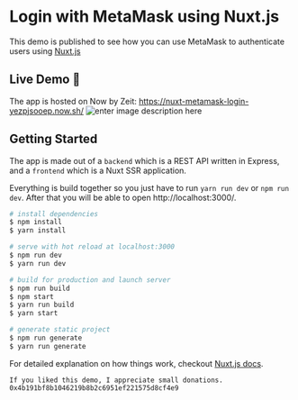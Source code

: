 
# Login with MetaMask using Nuxt.js

This demo is published to see how you can use MetaMask to authenticate users using [Nuxt.js](https://nuxtjs.org/)

## Live Demo  🚀
The app is hosted on Now by Zeit: https://nuxt-metamask-login-yezpjsooep.now.sh/
![enter image description here](https://i.gyazo.com/824ee48dfde6068fa60454a68094e93c.gif)

## Getting Started
The app is made out of a  `backend`  which is a REST API written in Express, and a  `frontend`  which is a Nuxt SSR application.

Everything is build together so you just have to run `yarn run dev` or `npm run dev`. After that you will be able to open http://localhost:3000/.


``` bash
# install dependencies
$ npm install
$ yarn install

# serve with hot reload at localhost:3000
$ npm run dev
$ yarn run dev

# build for production and launch server
$ npm run build
$ npm start
$ yarn run build
$ yarn start

# generate static project
$ npm run generate
$ yarn run generate
```

For detailed explanation on how things work, checkout [Nuxt.js docs](https://nuxtjs.org).

`If you liked this demo, I appreciate small donations. 0x4b191bf8b1046219b8b2c6951ef221575d8cf4e9`
